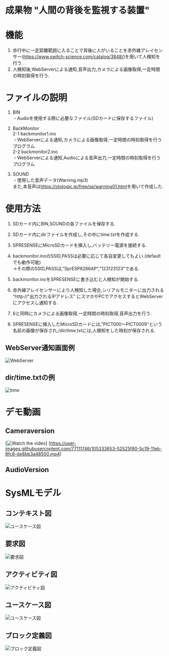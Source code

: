 # 成果物 "人間の背後を監視する装置"

# 機能
1. 歩行中に一定距離範囲に入ることで背後に人がいることを赤外線アレイセンサー(<a href="https://www.switch-science.com/catalog/3848/" rel="noopener noreferrer" target="_blank">https://www.switch-science.com/catalog/3848/</a>)を用いて人検知を行う.　　
　　
2. 人検知後,WebServerによる通知,音声出力,カメラによる画像取得,一定時間の時刻取得を行う.


# ファイルの説明
1. BIN  
・Audioを使用する際に必要なファイル(SDカードに保存するファイル)  
  
2. BackMonitor  
2-1 backmonitor1.ino  
・WebServerによる通知,カメラによる画像取得,一定時間の時刻取得を行うプログラム  
2-2 backmonitor2.ino  
・WebServerによる通知,Audioによる音声出力,一定時間の時刻取得を行うプログラム  

3. SOUND  
・使用した音声データ(Warning.mp3)  
また,本音声は<a href="https://otologic.jp/free/se/warning01.html" rel="noopener noreferrer" target="_blank">https://otologic.jp/free/se/warning01.html</a>を用いて作成した.  

# 使用方法
1. SDカード内にBIN,SOUNDの各ファイルを保存する.  
  
2. SDカード内にdirファイルを作成し,その中にtime.txtを作成する.  

3. SPRESENSEにMicroSDカードを挿入し,バッテリー電源を接続する.  

4. backmonitor.inoのSSID,PASSは必要に応じて各自変更してもよい.(defaultでも動作可能)  
→その際のSSID,PASSは,"SprESP8266AP","123123123"である.  
  
5. backmonitor.inoをSPRESENSEに書き込むと人検知が開始する.  
  
6. 赤外線アレイセンサーにより人検知した場合,シリアルモニターに出力される "http://"出力されるIPアドレス" にスマホやPCでアクセスするとWebServerにアクセスし通知する.  
  
7. 6と同時にカメラによる画像取得,一定時間の時刻取得,音声出力を行う.  
  
8. SPRESENSEに挿入したMicroSDカードには,"PICT000～PICT0009"という名前の画像が保存され,/dir/time.txtには,人検知をした時刻が保存される.  
  

## WebServer通知画面例
![WebServer](https://user-images.githubusercontent.com/77111746/105331728-2209c180-5c17-11eb-8b40-dea29e1e20e5.jpg)  
## dir/time.txtの例
![time](https://user-images.githubusercontent.com/77111746/105329670-be7e9480-5c14-11eb-85f6-80b2c56cd32e.JPG)  

# デモ動画
## Cameraversion
[![Watch the video](https://user-images.githubusercontent.com/77111746/105333904-98a7be80-5c19-11eb-9360-ac1021826786.png)]
(https://user-images.githubusercontent.com/77111746/105333653-52525f80-5c19-11eb-8fc8-de8bb3a48500.mp4)

## AudioVersion

# SysMLモデル
## コンテキスト図  
![ユースケース図](https://user-images.githubusercontent.com/77111746/105330017-2634df80-5c15-11eb-9008-61c6f3ed8344.JPG)  

## 要求図  
![要求図](https://user-images.githubusercontent.com/77111746/105332124-9b091900-5c17-11eb-9e15-333ce2340550.JPG)  

## アクティビティ図  
![アクティビティ図](https://user-images.githubusercontent.com/77111746/105332159-a3f9ea80-5c17-11eb-9ee7-62e0e0838993.png)  

## ユースケース図  
![ユースケース図](https://user-images.githubusercontent.com/77111746/105332183-abb98f00-5c17-11eb-8fc7-59982431f9aa.JPG)  

## ブロック定義図  
![ブロック定義図](https://user-images.githubusercontent.com/77111746/105332255-becc5f00-5c17-11eb-8919-4da2e4c75d49.JPG)

